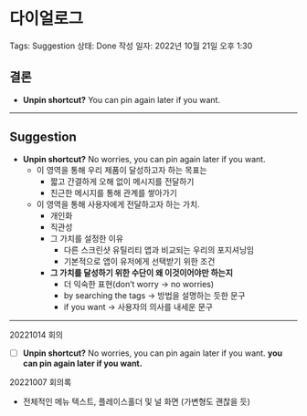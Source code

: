 # 다이얼로그

Tags: Suggestion
상태: Done
작성 일자: 2022년 10월 21일 오후 1:30

## 결론

- **Unpin shortcut?** You can pin again later if you want.

---

## Suggestion

- **Unpin shortcut?** No worries, you can pin again later if you want.
    - 이 영역을 통해 우리 제품이 달성하고자 하는 목표는
        - 짧고 간결하게 오해 없이 메시지를 전달하기
        - 친근한 메시지를 통해 관계를 쌓아가기
    - 이 영역을 통해 사용자에게 전달하고자 하는 가치.
        - 개인화
        - 직관성
        - 그 가치를 설정한 이유
            - 다른 스크린샷 유틸리티 앱과 비교되는 우리의 포지셔닝임
            - 기본적으로 앱이 유저에게 선택받기 위한 조건
        - **그 가치를 달성하기 위한 수단이 왜 이것이어야만 하는지**
            - 더 익숙한 표현(don’t worry → no worries)
            - by searching the tags → 방법을 설명하는 듯한 문구
            - if you want → 사용자의 의사를 내세운 문구
            

---

20221014 회의

- [ ]  **Unpin shortcut?** No worries, you can pin again later if you want.
**you can pin again later
if you want.**

20221007 회의록

- 전체적인 메뉴 텍스트, 플레이스홀더 및 널 화면 (가변형도 괜찮을 듯)